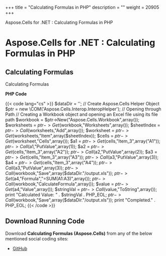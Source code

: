 +++
title = "Calculating Formulas in PHP" 
description = "" 
weight = 20905 
+++

Aspose.Cells for .NET : Calculating Formulas in PHP  

# Aspose.Cells for .NET : Calculating Formulas in PHP


## Calculating Formulas

Calculating Formulas

**PHP Code**

{{< code lang="cs" >}}
        $dataDir = '';
        // Create Aspose.Cells Helper Object
        $ptr = new \COM('Aspose.Cells.Interop.InteropHelper');
        // Opening through Path
        // Creating a Workbook object and opening an Excel file using its file path
        $workbook = $ptr->New("Aspose.Cells.Workbook",array());
        $worksheets = $ptr->Get($workbook,"Worksheets",array());
        $sheetIndex = $ptr->Call($worksheets,"Add",array());
        $worksheet = $ptr->Get($worksheets,"Item",array($sheetIndex));
        $cells = $ptr->Get($worksheet,"Cells",array());
        $a1 = $ptr->Get($cells,"Item_3",array("A1"));
        $ptr->Call($a1,"PutValue",array(1));
        $a2 = $ptr->Get($cells,"Item_3",array("A2"));
        $ptr->Call($a2,"PutValue",array(2));
        $a3 = $ptr->Get($cells,"Item_3",array("A3"));
        $ptr->Call($a3,"PutValue",array(3));
        $a4 = $ptr->Get($cells,"Item_3",array("A4"));
        $ptr->Call($a3,"PutValue",array(3));
        $ptr->Call($workbook,"Save",array($dataDir."/output.xls"));
        $ptr->Set($a4,"Formula","=SUM(A1:A3)",array());
        $ptr->Call($workbook,"CalculateFormula",array());
        $value = $ptr->Get($a4,"Value",array());
        $stringVal = $ptr->Call($value,"ToString",array());
        print "Calculated Value: " . $stringVal . PHP_EOL;
        $ptr->Call($workbook,"Save",array($dataDir."/output.xls"));
        print "Completed." . PHP_EOL;
{{< /code >}}

## Download Running Code

Download **Calculating Formulas (Aspose.Cells)** from any of the below mentioned social coding sites:

*   [GitHub](https://github.com/aspose-cells/Aspose.Cells-for-.NET/blob/master/Plugins/Aspose_Cells_NET_for_PHP/src/aspose/cells/WorkingwithFormulas/CalculatingFormulas.php)

